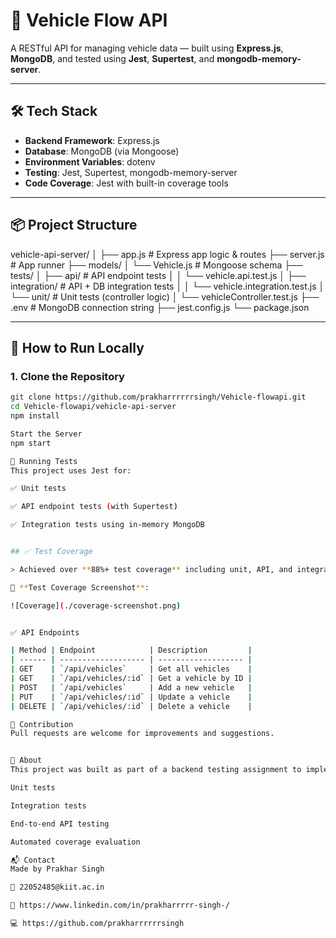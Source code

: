 # 🚗 Vehicle Flow API

A RESTful API for managing vehicle data — built using **Express.js**, **MongoDB**, and tested using **Jest**, **Supertest**, and **mongodb-memory-server**.

---

## 🛠 Tech Stack

- **Backend Framework**: Express.js
- **Database**: MongoDB (via Mongoose)
- **Environment Variables**: dotenv
- **Testing**: Jest, Supertest, mongodb-memory-server
- **Code Coverage**: Jest with built-in coverage tools

---

## 📦 Project Structure

vehicle-api-server/
│
├── app.js # Express app logic & routes
├── server.js # App runner
├── models/
│ └── Vehicle.js # Mongoose schema
├── tests/
│ ├── api/ # API endpoint tests
│ │ └── vehicle.api.test.js
│ ├── integration/ # API + DB integration tests
│ │ └── vehicle.integration.test.js
│ └── unit/ # Unit tests (controller logic)
│ └── vehicleController.test.js
├── .env # MongoDB connection string
├── jest.config.js
└── package.json


---

## 🚀 How to Run Locally

### 1. Clone the Repository

```bash
git clone https://github.com/prakharrrrrrsingh/Vehicle-flowapi.git
cd Vehicle-flowapi/vehicle-api-server
npm install

Start the Server
npm start

🧪 Running Tests
This project uses Jest for:

✅ Unit tests

✅ API endpoint tests (with Supertest)

✅ Integration tests using in-memory MongoDB


## ✅ Test Coverage

> Achieved over **88%+ test coverage** including unit, API, and integration tests.

📸 **Test Coverage Screenshot**:

![Coverage](./coverage-screenshot.png)


✅ API Endpoints

| Method | Endpoint            | Description         |
| ------ | ------------------- | ------------------- |
| GET    | `/api/vehicles`     | Get all vehicles    |
| GET    | `/api/vehicles/:id` | Get a vehicle by ID |
| POST   | `/api/vehicles`     | Add a new vehicle   |
| PUT    | `/api/vehicles/:id` | Update a vehicle    |
| DELETE | `/api/vehicles/:id` | Delete a vehicle    |

🤝 Contribution
Pull requests are welcome for improvements and suggestions.


📢 About
This project was built as part of a backend testing assignment to implement:

Unit tests

Integration tests

End-to-end API testing

Automated coverage evaluation

📬 Contact
Made by Prakhar Singh

📧 22052485@kiit.ac.in

🔗 https://www.linkedin.com/in/prakharrrrr-singh-/

💻 https://github.com/prakharrrrrrsingh
